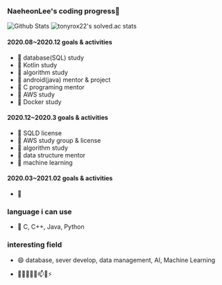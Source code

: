### NaeheonLee's coding progress👋

<!--
**NaeheonLee/NaeheonLee** is a ✨ _special_ ✨ repository because its `README.md` (this file) appears on your GitHub profile.

Here are some ideas to get you started:

- 🔭 I’m currently working on ...
- 🌱 I’m currently learning ...
- 👯 I’m looking to collaborate on ...
- 🤔 I’m looking for help with ...
- 💬 Ask me about ...
- 📫 How to reach me: ...
- 😄 Pronouns: ...
- ⚡ Fun fact: ...
-->

![Github Stats](https://github-readme-stats.vercel.app/api?username=NaeheonLee&show_icons=true)
![tonyrox22's solved.ac stats](https://github-readme-solvedac.hyp3rflow.vercel.app/api/?handle=tonyrox22)


#### 2020.08~2020.12 goals & activities
 - 🌱 database(SQL) study
 - 🌱 Kotlin study 
 - 🌱 algorithm study 
 - 🌱 android(java) mentor & project
 - 🌱 C programing mentor
 - 🌱 AWS study
 - 🌱 Docker study
 
#### 2020.12~2020.3 goals & activities
 - 🌱 SQLD license
 - 🌱 AWS study group & license
 - 🌱 algorithm study 
 - 🌱 data structure mentor
 - 🌱 machine learning 

#### 2020.03~2021.02 goals & activities
- 🌱 
 
### language i can use
 - 💬  C, C++, Java, Python

### interesting field
 - 😄 database, sever develop, data management, AI, Machine Learning
 
- 🔭🌱👯🤔💬📫😄⚡ 
